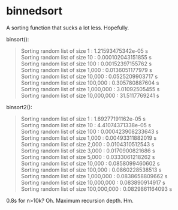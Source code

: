 binnedsort
==========

A sorting function that sucks a lot less. Hopefully.

binsort():

>Sorting random list of size          1 :  1.21593475342e-05 s  
>Sorting random list of size         10 :  0.000102043151855 s  
>Sorting random list of size        100 :  0.00152397155762 s  
>Sorting random list of size      1,000 :  0.0136051177979 s  
>Sorting random list of size     10,000 :  0.0525209903717 s  
>Sorting random list of size    100,000 :  0.305780887604 s  
>Sorting random list of size  1,000,000 :  3.01092505455 s  
>Sorting random list of size 10,000,000 :  31.5117769241 s  

binsort2():

>Sorting random list of size           1 :  1.69277191162e-05 s  
>Sorting random list of size          10 :  4.41074371338e-05 s  
>Sorting random list of size         100 :  0.000423908233643 s  
>Sorting random list of size       1,000 :  0.00493311882019 s  
>Sorting random list of size       2,000 :  0.0104310512543 s  
>Sorting random list of size       3,000 :  0.0170900821686 s  
>Sorting random list of size       5,000 :  0.0333061218262 s  
>Sorting random list of size      10,000 :  0.0858099460602 s  
>Sorting random list of size     100,000 :  0.0860228538513 s  
>Sorting random list of size   1,000,000 :  0.0838658809662 s  
>Sorting random list of size  10,000,000 :  0.083890914917 s  
>Sorting random list of size 100,000,000 :  0.0829861164093 s  

0.8s for n>10k? Oh. Maximum recursion depth. Hm.

